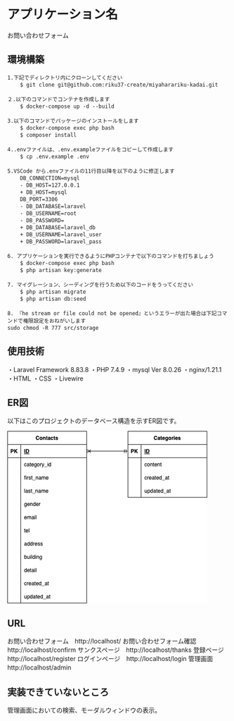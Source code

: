 # アプリケーション名

お問い合わせフォーム

##  環境構築
```
1.下記でディレクトリ内にクローンしてください
    $ git clone git@github.com:riku37-create/miyaharariku-kadai.git

２.以下のコマンドでコンテナを作成します
    $ docker-compose up -d --build

3.以下のコマンドでパッケージのインストールをします
    $ docker-compose exec php bash
    $ composer install

4..envファイルは、.env.exampleファイルをコピーして作成します
    $ cp .env.example .env

5.VSCode から.envファイルの11行目以降を以下のように修正します
    DB_CONNECTION=mysql
    - DB_HOST=127.0.0.1
    + DB_HOST=mysql
    DB_PORT=3306
    - DB_DATABASE=laravel
    - DB_USERNAME=root
    - DB_PASSWORD=
    + DB_DATABASE=laravel_db
    + DB_USERNAME=laravel_user
    + DB_PASSWORD=laravel_pass

6. アプリケーションを実行できるようにPHPコンテナで以下のコマンドを打ちましょう
    $ docker-compose exec php bash
    $ php artisan key:generate

7. マイグレーション、シーディングを行うため以下のコードをうってください
    $ php artisan migrate
    $ php artisan db:seed

8. 『he stream or file could not be opened』というエラーが出た場合は下記コマンドで権限設定をおねがいします
sudo chmod -R 777 src/storage 
```

##  使用技術
・Laravel Framework 8.83.8
・PHP 7.4.9
・mysql  Ver 8.0.26
・nginx/1.21.1
・HTML
・CSS
・Livewire


## ER図
以下はこのプロジェクトのデータベース構造を示すER図です。

![ER図](/contacts.drawio.png)


## URL
お問い合わせフォーム　http://localhost/
お問い合わせフォーム確認　http://localhost/confirm
サンクスページ　http://localhost/thanks
登録ページ　http://localhost/register
ログインページ　http://localhost/login
管理画面　http://localhost/admin
　

## 実装できていないところ
管理画面においての検索、モーダルウィンドウの表示。
